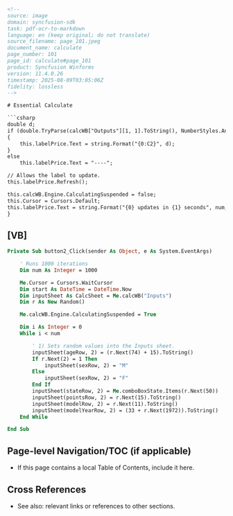 ```html
<!--
source: image
domain: syncfusion-sdk
task: pdf-ocr-to-markdown
language: en (keep original; do not translate)
source_filename: page_101.jpeg
document_name: calculate
page_number: 101
page_id: calculate#page_101
product: Syncfusion Winforms
version: 11.4.0.26
timestamp: 2025-08-09T03:05:06Z
fidelity: lossless
-->

# Essential Calculate

```csharp
double d;
if (double.TryParse(calcWB["Outputs"][1, 1].ToString(), NumberStyles.Any, null, out d))
{
    this.labelPrice.Text = string.Format("{0:C2}", d);
}
else
    this.labelPrice.Text = "----";

// Allows the label to update.
this.labelPrice.Refresh();

this.calcWB.Engine.CalculatingSuspended = false;
this.Cursor = Cursors.Default;
this.labelPrice.Text = string.Format("{0} updates in {1} seconds", num, (TimeSpan)(DateTime.Now - start));
}
```

## [VB]

```vb
Private Sub button2_Click(sender As Object, e As System.EventArgs)

    ' Runs 1000 iterations
    Dim num As Integer = 1000

    Me.Cursor = Cursors.WaitCursor
    Dim start As DateTime = DateTime.Now
    Dim inputSheet As CalcSheet = Me.calcWB("Inputs")
    Dim r As New Random()

    Me.calcWB.Engine.CalculatingSuspended = True

    Dim i As Integer = 0
    While i < num

        ' 1) Sets random values into the Inputs sheet.
        inputSheet(ageRow, 2) = (r.Next(74) + 15).ToString()
        If r.Next(2) = 1 Then
            inputSheet(sexRow, 2) = "M"
        Else
            inputSheet(sexRow, 2) = "F"
        End If
        inputSheet(stateRow, 2) = Me.comboBoxState.Items(r.Next(50))
        inputSheet(pointsRow, 2) = r.Next(15).ToString()
        inputSheet(modelRow, 2) = r.Next(11).ToString()
        inputSheet(modelYearRow, 2) = (33 + r.Next(1972)).ToString()
    End While

End Sub
```

## Page-level Navigation/TOC (if applicable)
- If this page contains a local Table of Contents, include it here.

## Cross References
- See also: relevant links or references to other sections.

<!-- tags: [Syncfusion, Winforms, Essential Calculate] keywords: [calculate, label update, random values, inputs sheet, stateRow, pointsRow, modelRow, modelYearRow] -->
```